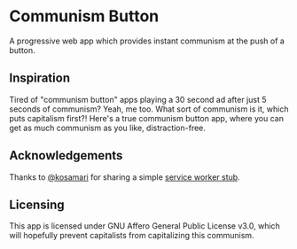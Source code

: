 # Communism Button

A progressive web app which provides instant communism at the push of a button.

## Inspiration

Tired of "communism button" apps playing a 30 second ad after just 5 seconds of communism? Yeah, me too.
What sort of communism is it, which puts capitalism first?! Here's a true communism button
app, where you can get as much communism as you like, distraction-free.

## Acknowledgements
Thanks to [@kosamari](https://github.com/kosamari) for sharing a simple [service worker stub](https://gist.github.com/kosamari/7c5d1e8449b2fbc97d372675f16b566e).

## Licensing
This app is licensed under GNU Affero General Public License v3.0, which will hopefully
prevent capitalists from capitalizing this communism.

